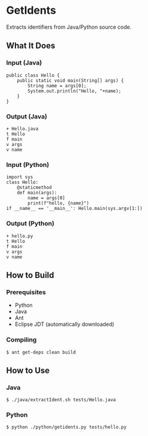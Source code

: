 # GetIdents

Extracts identifiers from Java/Python source code.

## What It Does

### Input (Java)

    public class Hello {
        public static void main(String[] args) {
            String name = args[0];
            System.out.println("Hello, "+name);
        }
    }

### Output (Java)

    + Hello.java
    t Hello
    f main
    v args
    v name

### Input (Python)

    import sys
    class Hello:
        @staticmethod
        def main(args):
            name = args[0]
            print(f"hello, {name}")
    if __name__ == '__main__': Hello.main(sys.argv[1:])

### Output (Python)

    + hello.py
    t Hello
    f main
    v args
    v name

## How to Build

### Prerequisites

  * Python
  * Java
  * Ant
  * Eclipse JDT (automatically downloaded)

### Compiling

    $ ant get-deps clean build


## How to Use

### Java

    $ ./java/extractIdent.sh tests/Hello.java

### Python

    $ python ./python/getidents.py tests/hello.py
    
